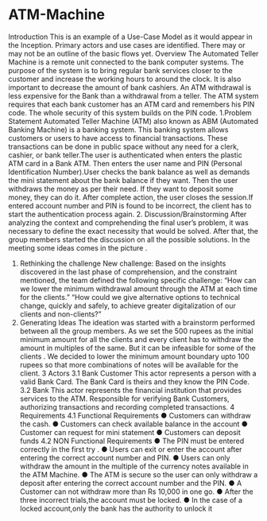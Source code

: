 # ATM-Machine

Introduction
This is an example of a Use-Case Model as it would appear in the Inception. Primary actors and
use cases are identified. There may or may not be an outline of the basic flows yet.
Overview
The Automated Teller Machine is a remote unit connected to the bank computer systems. The
purpose of the system is to bring regular bank services closer to the customer and increase the
working hours to around the clock. It is also important to decrease the amount of bank cashiers.
An ATM withdrawal is less expensive for the Bank than a withdrawal from a teller.
The ATM system requires that each bank customer has an ATM card and remembers his PIN
code. The whole security of this system builds on the PIN code.
1.Problem Statement
Automated Teller Machine (ATM) also known as ABM (Automated Banking Machine) is a
banking system. This banking system allows customers or users to have access to financial
transactions. These transactions can be done in public space without any need for a clerk,
cashier, or bank teller.The user is authenticated when enters the plastic ATM card in a Bank
ATM. Then enters the user name and PIN (Personal Identification Number).User checks the bank
balance as well as demands the mini statement about the bank balance if they want. Then the
user withdraws the money as per their need. If they want to deposit some money, they can do
it. After complete action, the user closes the session.If entered account number and PIN is
found to be incorrect, the client has to start the authentication process again.
2. Discussion/Brainstorming
After analyzing the context and comprehending the final user’s problem, it was necessary to
define the exact necessity that would be solved. After that, the group members started the
discussion on all the possible solutions. In the meeting some ideas comes in the picture .
1) Rethinking the challenge
New challenge: Based on the insights
discovered in the last phase of comprehension, and the
constraint mentioned, the team defined the following
specific challenge: “How can we lower the minimum withdrawal amount through the
ATM at each time for the clients.” “How could we give alternative options
to technical change, quickly and safely, to achieve greater
digitalization of our clients and non-clients?”
2) Generating Ideas
The ideation was started with a brainstorm performed
between all the group members. As we set the 500 rupees as the initial minimum
amount for all the clients and every client has to withdraw the amount in multiples of
the same. But it can be infeasible for some of the clients . We decided to lower the
minimum amount boundary upto 100 rupees so that more combinations of notes will be
available for the client.
3 Actors
3.1 Bank Customer
This actor represents a person with a valid Bank Card. The Bank Card is theirs and they know the
PIN Code.
3.2 Bank
This actor represents the financial institution that provides services to the ATM. Responsible for
verifying Bank Customers, authorizing transactions and recording completed transactions.
4 Requirements
4.1 Functional Requirements
● Customers can withdraw the cash.
● Customers can check available balance in the account
● Customer can request for mini statement
● Customers can deposit funds
4.2 NON Functional Requirements
● The PIN must be entered correctly in the first try .
● Users can exit or enter the account after entering the correct account number and PIN.
● Users can only withdraw the amount in the multiple of the currency notes available in
the ATM Machine.
● The ATM is secure so the user can only withdraw a deposit after entering the correct
account number and the PIN.
● A Customer can not withdraw more than Rs 10,000 in one go.
● After the three incorrect trials,the account must be locked.
● In the case of a locked account,only the bank has the authority to unlock it
